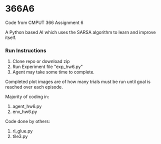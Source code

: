 # 366A6
Code from CMPUT 366 Assignment 6

A Python based AI which uses the SARSA algorithm to learn and improve itself. 

### Run Instructions
1. Clone repo or download zip
2. Run Experiment file "exp_hw6.py"
3. Agent may take some time to complete. 

Completed plot images are of how many trials must be run until goal is reached over each episode.

Majority of coding in:
1. agent_hw6.py
2. env_hw6.py

Code done by others:
1. rl_glue.py
2. tile3.py
